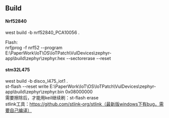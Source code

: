 
## Build

#### Nrf52840
west build -b nrf52840_PCA10056 . 

Flash:  
nrfjprog -f nrf52 --program E:\PaperWork\IoT\OS\IoTPatch\VulDevices\zephyr-app\build\zephyr\zephyr.hex --sectorerase --reset  

#### stm32L475
west build -b disco_l475_iot1 .  
st-flash --reset write E:\PaperWork\IoT\OS\IoTPatch\VulDevices\zephyr-app\build\zephyr\zephyr.bin 0x08000000   
需要擦除后，才能用keil继续刷：st-flash erase  
stlink工具：https://github.com/stlink-org/stlink（最新版windows下有bug，需要自己编译）  
